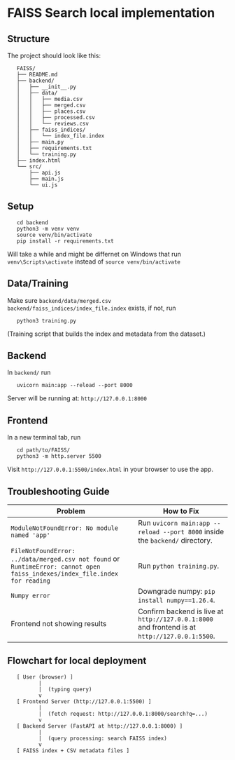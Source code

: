 # FAISS Search local implementation

## Structure
The project should look like this:

       FAISS/
       ├── README.md
       ├── backend/
       │   ├── __init__.py
       │   ├── data/
       │   │   ├── media.csv
       │   │   ├── merged.csv
       │   │   ├── places.csv
       │   │   ├── processed.csv
       │   │   └── reviews.csv
       │   ├── faiss_indices/
       │   │   └── index_file.index
       │   ├── main.py
       │   ├── requirements.txt
       │   └── training.py
       ├── index.html
       └── src/
           ├── api.js
           ├── main.js
           └── ui.js


## Setup
       cd backend
       python3 -m venv venv
       source venv/bin/activate
       pip install -r requirements.txt
Will take a while and might be differnet on Windows that run 
`venv\Scripts\activate`
instead of
`source venv/bin/activate`

## Data/Training
Make sure
`backend/data/merged.csv`
`backend/faiss_indices/index_file.index`
exists, if not, run

       python3 training.py
(Training script that builds the index and metadata from the dataset.)

## Backend
In `backend/` run

       uvicorn main:app --reload --port 8000
Server will be running at: `http://127.0.0.1:8000`

## Frontend
In a new terminal tab, run

       cd path/to/FAISS/
       python3 -m http.server 5500
Visit `http://127.0.0.1:5500/index.html` in your browser to use the app.

## Troubleshooting Guide
| Problem                                                                                                                     | How to Fix                                                                                    |
|-----------------------------------------------------------------------------------------------------------------------------|-----------------------------------------------------------------------------------------------|
| `ModuleNotFoundError: No module named 'app'`                                                                                | Run `uvicorn main:app --reload --port 8000` inside the `backend/` directory.                  |
| `FileNotFoundError: ../data/merged.csv not found` or `RuntimeError: cannot open faiss_indexes/index_file.index for reading` | Run `python training.py`.                                                                     |
| `Numpy error`                                                                                                               | Downgrade numpy: `pip install numpy==1.26.4`.                                                 |
| Frontend not showing results                                                                                                | Confirm backend is live at `http://127.0.0.1:8000` and frontend is at `http://127.0.0.1:5500`.|

## Flowchart for local deployment
       [ User (browser) ]
              |
              |  (typing query)
              v
       [ Frontend Server (http://127.0.0.1:5500) ]
              |
              |  (fetch request: http://127.0.0.1:8000/search?q=...)
              v
       [ Backend Server (FastAPI at http://127.0.0.1:8000) ]
              |
              |  (query processing: search FAISS index)
              v
       [ FAISS index + CSV metadata files ]
